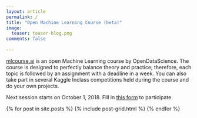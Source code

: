```yaml
---
layout: article
permalink: /
title: "Open Machine Learning Course (beta)"
image:
  teaser: teaser-blog.png
comments: false
    
---
```

[mlcourse.ai](mlcourse.ai) is an open Machine Learning course by OpenDataScience. The course is designed to perfectly balance theory and practice; therefore, each topic is followed by an assignment with a deadline in a week. You can also take part in several Kaggle Inclass competitions held during the course and do your own projects.

Next session starts on October 1, 2018. Fill in [this form](https://docs.google.com/forms/d/1_pDNuVHwBxV5wuOcdaXoxBZneyAQcqfOl4V2qkqKbNQ/) to participate.

<div class="tiles">
{% for post in site.posts %}
	{% include post-grid.html %}
{% endfor %}
</div><!-- /.tiles -->

